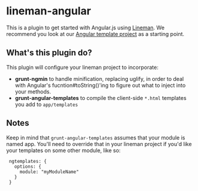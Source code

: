 # lineman-angular

This is a plugin to get started with Angular.js using
[Lineman](http://linemanjs.com). We recommend you look at our
[Angular template project](https://github.com/linemanjs/lineman-angular-template/)
as a starting point.

## What's this plugin do?

This plugin will configure your lineman project to incorporate:

 * **grunt-ngmin** to handle minification, replacing uglify, in order to deal with Angular's fucntion#toString()'ing to figure out what to inject into your methods.
 * **grunt-angular-templates** to compile the client-side `*.html` templates you add to `app/templates`

## Notes

Keep in mind that `grunt-angular-templates` assumes that your module is named app. You'll need to override that in your lineman project if you'd like your templates on some other module, like so:

```
 ngtemplates: {
   options: {
     module: "myModuleName"
   }
 }
```
